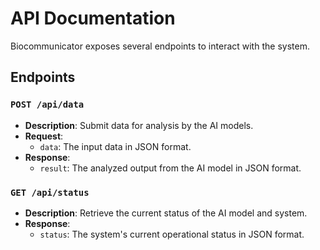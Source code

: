 
# API Documentation

Biocommunicator exposes several endpoints to interact with the system.

## Endpoints

### `POST /api/data`
- **Description**: Submit data for analysis by the AI models.
- **Request**:
    - `data`: The input data in JSON format.
- **Response**:
    - `result`: The analyzed output from the AI model in JSON format.

### `GET /api/status`
- **Description**: Retrieve the current status of the AI model and system.
- **Response**:
    - `status`: The system's current operational status in JSON format.
